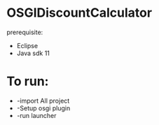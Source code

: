 # OSGIDiscountCalculator
 

prerequisite:
* Eclipse 
* Java sdk 11 

# To run:
 * -import All project
 * -Setup osgi plugin 
 * -run launcher

